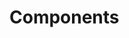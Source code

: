 <!-- Space: Projects -->
<!-- Parent: ZshHacker -->
<!-- Title: Components ZshHacker -->
<!-- Label: ZshHacker -->
<!-- Label: Project -->
<!-- Label: Components -->
<!-- Include: disclaimer.md -->
<!-- Include: ac:toc -->

# Components

